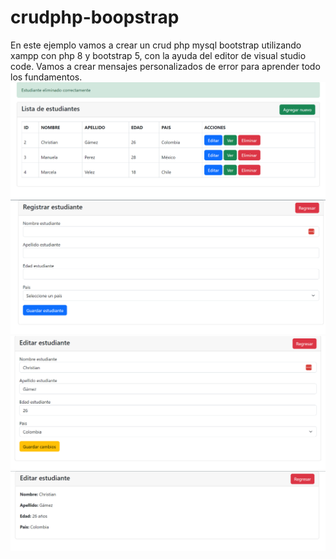 # crudphp-boopstrap

En este ejemplo vamos a crear un crud php mysql bootstrap utilizando xampp con php 8 y bootstrap 5, con la ayuda del editor de visual studio code. Vamos a crear mensajes personalizados de error para aprender todo los fundamentos.
<img src="1.png"/><img src="2.png"/><img src="3.png"/><img src="4.PNG"/>
